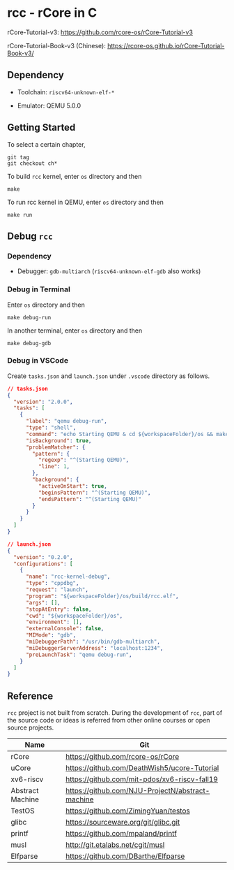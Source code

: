 # rcc - rCore in C

rCore-Tutorial-v3: https://github.com/rcore-os/rCore-Tutorial-v3

rCore-Tutorial-Book-v3 (Chinese): https://rcore-os.github.io/rCore-Tutorial-Book-v3/

## Dependency

- Toolchain: `riscv64-unknown-elf-*`

- Emulator: QEMU 5.0.0

## Getting Started

To select a certain chapter,

```
git tag
git checkout ch*
```

To build `rcc` kernel, enter `os` directory and then

```
make
```

To run rcc kernel in QEMU, enter `os` directory and then

```
make run
```

## Debug `rcc`

### Dependency

- Debugger: `gdb-multiarch` (`riscv64-unknown-elf-gdb` also works)

### Debug in Terminal

Enter `os` directory and then

```
make debug-run
```

In another terminal, enter `os` directory and then

```
make debug-gdb
```

### Debug in VSCode

Create `tasks.json` and `launch.json` under `.vscode` directory as follows.

```json
// tasks.json
{
  "version": "2.0.0",
  "tasks": [
    {
      "label": "qemu debug-run",
      "type": "shell",
      "command": "echo Starting QEMU & cd ${workspaceFolder}/os && make debug-run",
      "isBackground": true,
      "problemMatcher": {
        "pattern": {
          "regexp": "^(Starting QEMU)",
          "line": 1,
        },
        "background": {
          "activeOnStart": true,
          "beginsPattern": "^(Starting QEMU)",
          "endsPattern": "^(Starting QEMU)"
        }
      }
    }
  ]
}

// launch.json
{
  "version": "0.2.0",
  "configurations": [
    {
      "name": "rcc-kernel-debug",
      "type": "cppdbg",
      "request": "launch",
      "program": "${workspaceFolder}/os/build/rcc.elf",
      "args": [],
      "stopAtEntry": false,
      "cwd": "${workspaceFolder}/os",
      "environment": [],
      "externalConsole": false,
      "MIMode": "gdb",
      "miDebuggerPath": "/usr/bin/gdb-multiarch",
      "miDebuggerServerAddress": "localhost:1234",
      "preLaunchTask": "qemu debug-run",
    }
  ]
}
```

## Reference

`rcc` project is not built from scratch. During the development of `rcc`, part of the source code or ideas is referred from other online courses or open source projects.

| Name              | Git                                               |
| -                 | -                                                 |
| rCore             | https://github.com/rcore-os/rCore                 |
| uCore             | https://github.com/DeathWish5/ucore-Tutorial      |
| xv6-riscv         | https://github.com/mit-pdos/xv6-riscv-fall19      |
| Abstract Machine  | https://github.com/NJU-ProjectN/abstract-machine  |
| TestOS            | https://github.com/ZimingYuan/testos              |
| glibc             | https://sourceware.org/git/glibc.git              |
| printf            | https://github.com/mpaland/printf                 |
| musl              | http://git.etalabs.net/cgit/musl                  |
| Elfparse          | https://github.com/DBarthe/Elfparse               |
